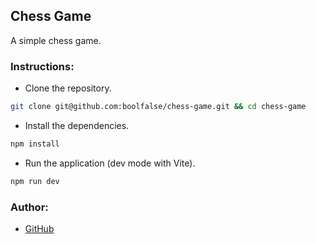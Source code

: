 
## Chess Game

A simple chess game.


### Instructions:

- Clone the repository.
```bash
git clone git@github.com:boolfalse/chess-game.git && cd chess-game
```

- Install the dependencies.
```bash
npm install
```

- Run the application (dev mode with Vite).
```bash
npm run dev
```


### Author:

- [GitHub](https://github.com/boolfalse)
